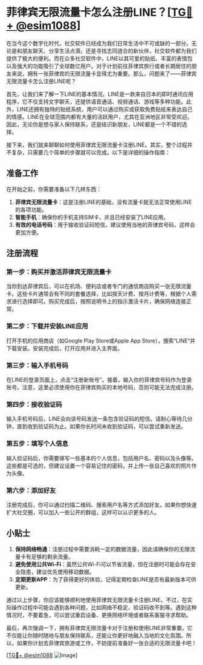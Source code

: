 # 菲律宾无限流量卡怎么注册LINE？[[TG💪+ @esim1088](https://t.me/s/esim1088)]

在当今这个数字化时代，社交软件已经成为我们日常生活中不可或缺的一部分。无论是和朋友聊天、分享生活点滴，还是寻找志同道合的新伙伴，社交软件都为我们提供了极大的便利。而在众多社交软件中，LINE以其可爱的贴纸、丰富的表情包以及强大的功能吸引了全球数亿用户。对于计划前往菲律宾旅行或者长期居住的朋友来说，拥有一张菲律宾的无限流量卡显得尤为重要。那么，问题来了——菲律宾无限流量卡怎么注册LINE呢？

首先，让我们来了解一下LINE的基本情况。LINE是一款来自日本的即时通讯应用程序，它不仅支持文字聊天，还提供语音通话、视频通话、游戏等多种功能。此外，LINE还拥有独特的贴纸系统，用户可以通过购买或获取免费贴纸来表达自己的情感。LINE在全球范围内都有大量的活跃用户，尤其在亚洲地区非常受欢迎。因此，无论你是想与家人保持联系，还是结识新朋友，LINE都是一个不错的选择。

接下来，我们就来聊聊如何使用菲律宾无限流量卡注册LINE。其实，整个过程并不复杂，只需要几个简单的步骤就可以完成。以下是详细的操作指南：

## 准备工作

在开始之前，你需要准备以下几样东西：

1. **菲律宾无限流量卡**：这是注册LINE的基础，没有流量卡就无法正常使用LINE的各项功能。
2. **智能手机**：确保你的手机支持SIM卡，并且已经安装了LINE应用。
3. **有效的电话号码**：用于接收验证码短信，建议使用当地的菲律宾号码，这样会更加方便。

## 注册流程

### 第一步：购买并激活菲律宾无限流量卡

当你到达菲律宾后，可以在机场、便利店或者专门的通信商店购买一张无限流量卡。这些卡片通常会有不同的套餐选择，比如按天计费、按月计费等，根据个人需求进行选择即可。购买完成后，按照说明书上的指示激活卡片，确保网络连接正常。

### 第二步：下载并安装LINE应用

打开手机的应用商店（如Google Play Store或Apple App Store），搜索“LINE”并下载安装。安装完成后，打开应用并进入主界面。

### 第三步：输入手机号码

在LINE的登录页面上，点击“注册新账号”。接着，输入你的菲律宾号码作为登录账号。注意，这里必须使用你在菲律宾购买的本地号码，否则可能无法完成注册。

### 第四步：接收验证码

输入手机号码后，LINE会向该号码发送一条包含验证码的短信。请耐心等待几分钟，直到收到验证码为止。如果你长时间未收到验证码，可以尝试重新发送。

### 第五步：填写个人信息

输入验证码后，你需要填写一些基本的个人信息，包括用户名、密码以及头像等。这些都是可选的，但建议设置一个容易记住的密码，并上传一张自己喜欢的照片作为头像。

### 第六步：添加好友

注册完成后，你可以通过扫描二维码、搜索用户名等方式添加好友。如果你想快速扩大社交圈，可以加入一些公开的群组，这样可以认识更多的人。

## 小贴士

1. **保持网络畅通**：注册过程中需要消耗一定的数据流量，因此请确保你的无限流量卡有足够的剩余流量。
2. **避免使用公共Wi-Fi**：虽然公共Wi-Fi可以节省流量，但在注册时可能会存在安全隐患，建议优先使用移动数据。
3. **定期更新APP**：为了获得更好的体验，记得定期检查LINE是否有最新版本可供更新。

通过以上步骤，你应该能够顺利地使用菲律宾无限流量卡注册LINE。不过，在实际操作过程中可能会遇到各种问题，比如网络不稳定、验证码收不到等。遇到这种情况时，不要着急，可以尝试重启设备、更换网络环境或者联系客服寻求帮助。

最后，再次强调一下，拥有菲律宾无限流量卡对于注册和使用LINE非常重要。它不仅能让你随时随地与朋友保持联系，还能让你更好地融入当地的文化氛围。所以，如果你计划去菲律宾旅游或工作，不妨提前准备好一张合适的无限流量卡吧！

[[TG💪+ @esim1088](https://t.me/s/esim1088) ![Image](https://i.postimg.cc/4NQfJmqS/Snipaste-2025-05-13-00-14-12.png)]